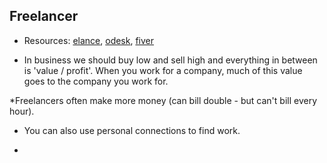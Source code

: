 ## Freelancer

* Resources: [elance](https://www.elance.com/p/lpg/freelancing/?rid=1TN5N&utm_source=google&utm_medium=cpc&utm_campaign=C-Brand-Exact&utm_term=%7Bkeyword%7D&ad=%7Bcreative%7D&bmt=%7BMatchType%7D&adpos=%7Badposition%7D&gclid=CN32pr2uoboCFceDQgod8AsAnA#find), [odesk](https://www.odesk.com/?vt_cmp=US_oDesk%20Brand&vt_adg=oDesk&vt_src=google&vt_med=text&vt_device=c&vt_kw=odesk&gclid=CIHKq8OuoboCFWZBQgod6X4Aqw), [fiver](http://fiverr.com/?utm_source=ge_sh&utm_medium=fiver&utm_term=rg_one-fiver_(exact)&utm_content=c-000013&utm_campaign=brand-bd_us&gclid=CMPn48iuoboCFc1xQgod1VkAng)

* In business we should buy low and sell high and everything in between is 'value / profit'.  When you work for a company, much of this value goes to the company you work for. 

*Freelancers often make more money (can bill double - but can't bill every hour).

* You can also use personal connections to find work. 

*  
